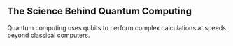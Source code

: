 ## The Science Behind Quantum Computing

Quantum computing uses qubits to perform complex calculations at speeds beyond classical computers.
